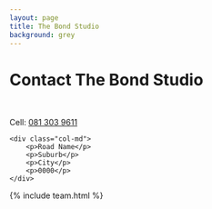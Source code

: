 ```yaml
---
layout: page
title: The Bond Studio
background: grey
---
```

<div class="col-lg-12 text-center">
	<h1 class="section-heading text-uppercase">Contact The Bond Studio</h1>
</div>

<br>

<div class="container contact-us">
  <div class="row">

  <div class="col-md">
		<!-- <p>Tel: <a href="tel:+27210232228"> 079 485 5355</a></p> -->
		<p>Cell: <a href="tel:+27813039611">081 303 9611</a></p>
		<!-- <p>E-mail: <a href="mailto:name.surnamexxx@evogroup.co.za?subject=Mail from evo Website">name.surnamexxx@evogroup.co.za</a></p> -->
    </div>

    <div class="col-md">
		<p>Road Name</p>
		<p>Suburb</p>
		<p>City</p>
		<p>0000</p>
    </div>
    
  </div>
</div>

{% include team.html %}

<br>

